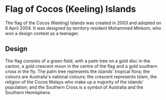 # Flag of Cocos (Keeling) Islands

The flag of the Cocos (Keeling) Islands was created in 2003 and adopted on 6 April 2004. It was designed by territory resident Mohammed Minkom, who won a design contest as a teenager.

## Design

The flag consists of a green field, with a palm tree on a gold disc in the canton, a gold crescent moon in the centre of the flag and a gold southern cross in the fly. The palm tree represents the islands' tropical flora; the colours are Australia's national colours; the crescent represents Islam, the religion of the Cocos Malays who make up a majority of the islands' population; and the Southern Cross is a symbol of Australia and the Southern Hemisphere.
